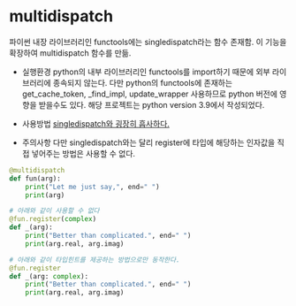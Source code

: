 # multidispatch
파이썬 내장 라이브러리인 functools에는 singledispatch라는 함수 존재함. 이 기능을 확장하여 multidispatch 함수를 만듦.

- 실행환경
python의 내부 라이브러리인 functools를 import하기 때문에 외부 라이브러리에 종속되지 않는다. 다만 python의 functools에 존재하는 get_cache_token, _find_impl, update_wrapper 사용하므로 python 버전에 영향을 받을수도 있다. 해당 프로젝트는 python version 3.9에서 작성되었다.

- 사용방법
[singledispatch와 굉장히 흡사하다.](https://docs.python.org/ko/3/library/functools.html#functools.singledispatch)

- 주의사항
다만 singledispatch와는 달리 register에 타입에 해당하는 인자값을 직접 넣어주는 방법은 사용할 수 없다.
```python
@multidispatch
def fun(arg):
    print("Let me just say,", end=" ")
    print(arg)

# 아래와 같이 사용할 수 없다
@fun.register(complex)
def _(arg):
    print("Better than complicated.", end=" ")
    print(arg.real, arg.imag)

# 아래와 같이 타입힌트를 제공하는 방법으로만 동작한다.
@fun.register
def _(arg: complex):
    print("Better than complicated.", end=" ")
    print(arg.real, arg.imag)
```